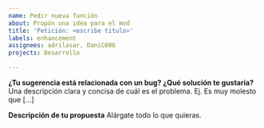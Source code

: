 ```yaml
---
name: Pedir nueva función
about: Propón una idea para el mod
title: 'Petición: <escribe titulo>'
labels: enhancement
assignees: adrilasar, DaniC606
projects: Desarrollo

---
```


<!--
HAZ CLICK EN PROJECTS (en la columna de la derecha)
Y SELECCIONA "Desarrollo" (si aparece)
-->

**¿Tu sugerencia está relacionada con un bug? ¿Qué solución te gustaría?**
Una descripción clara y concisa de cuál es el problema. Ej. Es muy molesto que [...]

**Descripción de tu propuesta**
Alárgate todo lo que quieras.
